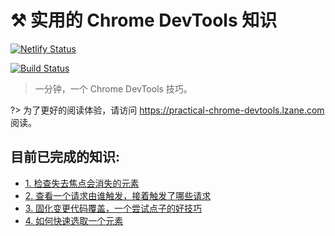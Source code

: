 # ⚒️ 实用的 Chrome DevTools 知识

[![Netlify Status](https://api.netlify.com/api/v1/badges/60c6da58-c569-4610-917f-dc9bb0adbf2f/deploy-status)](https://app.netlify.com/sites/friendly-dubinsky-167f6d/deploys)

[![Build Status](https://travis-ci.com/lzane/practical-chrome-devtools.svg?branch=master)](https://travis-ci.com/lzane/practical-chrome-devtools)

> 一分钟，一个 Chrome DevTools 技巧。

?> 为了更好的阅读体验，请访问 https://practical-chrome-devtools.lzane.com 阅读。

## 目前已完成的知识:
- [1. 检查失去焦点会消失的元素](1_inspect_elements_hide_on_blur.md)
- [2. 查看一个请求由谁触发，接着触发了哪些请求](2_view_initiators_and_dependencies.md)
- [3. 固化变更代码覆盖，一个尝试点子的好技巧](3_local_overrides.md)
- [4. 如何快速选取一个元素](4_select_an_element.md)



